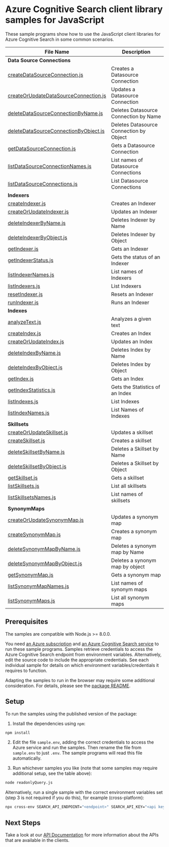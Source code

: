 # Azure Cognitive Search client library samples for JavaScript

These sample programs show how to use the JavaScript client libraries for Azure Cognitive Search in some common scenarios.

| **File Name**                | **Description**          |
| ---------------------------- | ------------------------ |
| **Data Source Connections**  |
| [createDataSourceConnection.js][createDataSourceConnection] | Creates a Datasource Connection |
| [createOrUpdateDataSourceConnection.js][createOrUpdateDataSourceConnection] | Updates a Datasource Connection |
| [deleteDataSourceConnectionByName.js][deleteDataSourceConnectionByName] | Deletes Datasource Connection by Name |
| [deleteDataSourceConnectionByObject.js][deleteDataSourceConnectionByObject] | Deletes Datasource Connection by Object |
| [getDataSourceConnection.js][getDataSourceConnection] | Gets a Datasource Connection |
| [listDataSourceConnectionNames.js][listDataSourceConnectionNames] | List names of Datasource Connections |
| [listDataSourceConnections.js][listDataSourceConnections] | List Datasource Connections |
| **Indexers** |
| [createIndexer.js][createIndexer] | Creates an Indexer |
| [createOrUpdateIndexer.js][createOrUpdateIndexer] | Updates an Indexer |
| [deleteIndexerByName.js][deleteIndexerByName] | Deletes Indexer by Name |
| [deleteIndexerByObject.js][deleteIndexerByObject] | Deletes Indexer by Object |
| [getIndexer.js][getIndexer] | Gets an Indexer |
| [getIndexerStatus.js][getIndexerStatus] | Gets the status of an Indexer |
| [listIndexerNames.js][listIndexerNames] | List names of Indexers |
| [listIndexers.js][listIndexers] | List Indexers |
| [resetIndexer.js][resetIndexer] | Resets an Indexer |
| [runIndexer.js][runIndexer] | Runs an Indexer |
| **Indexes** |
| [analyzeText.js][analyzeText] | Analyzes a given text |
| [createIndex.js][createIndex] | Creates an Index |
| [createOrUpdateIndex.js][createOrUpdateIndex] | Updates an Index |
| [deleteIndexByName.js][deleteIndexByName] | Deletes Index by Name |
| [deleteIndexByObject.js][deleteIndexByObject] | Deletes Index by Object |
| [getIndex.js][getIndex] | Gets an Index |
| [getIndexStatistics.js][getIndexStatistics] | Gets the Statistics of an Index |
| [listIndexes.js][listIndexes] | List Indexes |
| [listIndexNames.js][listIndexNames] | List Names of Indexes |
| **Skillsets** |
| [createOrUpdateSkillset.js][createOrUpdateSkillset] | Updates a skillset |
| [createSkillset.js][createSkillset] | Creates a skillset |
| [deleteSkillsetByName.js][deleteSkillsetByName] | Deletes a Skillset by Name |
| [deleteSkillsetByObject.js][deleteSkillsetByObject] | Deletes a Skillset by Object |
| [getSkillset.js][getSkillset] | Gets a skillset |
| [listSkillsets.js][listSkillsets] | List all skillsets |
| [listSkillsetsNames.js][listSkillsetsNames] | List names of skillsets |
| **SynonymMaps** |
| [createOrUpdateSynonymMap.js][createOrUpdateSynonymMap] | Updates a synonym map |
| [createSynonymMap.js][createSynonymMap] | Creates a synonym map |
| [deleteSynonymMapByName.js][deleteSynonymMapByName] | Deletes a synonym map by Name |
| [deleteSynonymMapByObject.js][deleteSynonymMapByObject] | Deletes a synonym map by object |
| [getSynonymMap.js][getSynonymMap] | Gets a synonym map |
| [listSynonymMapNames.js][listSynonymMapNames] | List names of synonym maps |
| [listSynonymMaps.js][listSynonymMaps] | List all synonym maps |

## Prerequisites

The samples are compatible with Node.js >= 8.0.0.

You need [an Azure subscription][freesub] and [an Azure Cognitive Search service][search_resource] to run these sample programs. Samples retrieve credentials to access the Azure Cognitive Search endpoint from environment variables. Alternatively, edit the source code to include the appropriate credentials. See each individual sample for details on which environment variables/credentials it requires to function.

Adapting the samples to run in the browser may require some additional consideration. For details, please see the [package README][package].

## Setup

To run the samples using the published version of the package:

1. Install the dependencies using `npm`:

```bash
npm install
```

2. Edit the file `sample.env`, adding the correct credentials to access the Azure service and run the samples. Then rename the file from `sample.env` to just `.env`. The sample programs will read this file automatically.

3. Run whichever samples you like (note that some samples may require additional setup, see the table above):

```bash
node readonlyQuery.js
```

Alternatively, run a single sample with the correct environment variables set (step 3 is not required if you do this), for example (cross-platform):

```bash
npx cross-env SEARCH_API_ENDPOINT="<endpoint>" SEARCH_API_KEY="<api key>" node readonlyQuery.js
```

## Next Steps

Take a look at our [API Documentation][apiref] for more information about the APIs that are available in the clients.

[readonly]: https://github.com/Azure/azure-sdk-for-js/tree/main/sdk/search/search-documents/samples/javascript/src/readonlyQuery.js
[apiref]: https://aka.ms/azsdk/js/search/docs
[search_resource]: https://docs.microsoft.com/azure/search/search-create-service-portal
[freesub]: https://azure.microsoft.com/free/
[package]: https://github.com/Azure/azure-sdk-for-js/tree/main/sdk/search/search-documents/README.md
[createDataSourceConnection]: https://github.com/Azure/azure-sdk-for-js/tree/main/sdk/search/search-documents/samples/javascript/src/dataSourceConnections/createDataSourceConnection.js
[createOrUpdateDataSourceConnection]: https://github.com/Azure/azure-sdk-for-js/tree/main/sdk/search/search-documents/samples/javascript/src/dataSourceConnections/createOrUpdateDataSourceConnection.js
[deleteDataSourceConnectionByName]: https://github.com/Azure/azure-sdk-for-js/tree/main/sdk/search/search-documents/samples/javascript/src/dataSourceConnections/deleteDataSourceConnectionByName.js
[deleteDataSourceConnectionByObject]: https://github.com/Azure/azure-sdk-for-js/tree/main/sdk/search/search-documents/samples/javascript/src/dataSourceConnections/deleteDataSourceConnectionByObject.js
[getDataSourceConnection]: https://github.com/Azure/azure-sdk-for-js/tree/main/sdk/search/search-documents/samples/javascript/src/dataSourceConnections/getDataSourceConnection.js
[listDataSourceConnectionNames]: https://github.com/Azure/azure-sdk-for-js/tree/main/sdk/search/search-documents/samples/javascript/src/dataSourceConnections/listDataSourceConnectionNames.js
[listDataSourceConnections]: https://github.com/Azure/azure-sdk-for-js/tree/main/sdk/search/search-documents/samples/javascript/src/dataSourceConnections/listDataSourceConnections.js
[createIndexer]: https://github.com/Azure/azure-sdk-for-js/tree/main/sdk/search/search-documents/samples/javascript/src/indexers/createIndexer.js
[createOrUpdateIndexer]: https://github.com/Azure/azure-sdk-for-js/tree/main/sdk/search/search-documents/samples/javascript/src/indexers/createOrUpdateIndexer.js
[deleteIndexerByName]: https://github.com/Azure/azure-sdk-for-js/tree/main/sdk/search/search-documents/samples/javascript/src/indexers/deleteIndexerByName.js
[deleteIndexerByObject]: https://github.com/Azure/azure-sdk-for-js/tree/main/sdk/search/search-documents/samples/javascript/src/indexers/deleteIndexerByObject.js
[getIndexer]: https://github.com/Azure/azure-sdk-for-js/tree/main/sdk/search/search-documents/samples/javascript/src/indexers/getIndexer.js
[getIndexerStatus]: https://github.com/Azure/azure-sdk-for-js/tree/main/sdk/search/search-documents/samples/javascript/src/indexers/getIndexerStatus.js
[listIndexerNames]: https://github.com/Azure/azure-sdk-for-js/tree/main/sdk/search/search-documents/samples/javascript/src/indexers/listIndexerNames.js
[listIndexers]: https://github.com/Azure/azure-sdk-for-js/tree/main/sdk/search/search-documents/samples/javascript/src/indexers/listIndexers.js
[resetIndexer]: https://github.com/Azure/azure-sdk-for-js/tree/main/sdk/search/search-documents/samples/javascript/src/indexers/resetIndexer.js
[runIndexer]: https://github.com/Azure/azure-sdk-for-js/tree/main/sdk/search/search-documents/samples/javascript/src/indexers/runIndexer.js
[analyzeText]: https://github.com/Azure/azure-sdk-for-js/tree/main/sdk/search/search-documents/samples/javascript/src/indexes/analyzeText.js
[createIndex]: https://github.com/Azure/azure-sdk-for-js/tree/main/sdk/search/search-documents/samples/javascript/src/indexes/createIndex.js
[createOrUpdateIndex]: https://github.com/Azure/azure-sdk-for-js/tree/main/sdk/search/search-documents/samples/javascript/src/indexes/createOrUpdateIndex.js
[deleteIndexByName]: https://github.com/Azure/azure-sdk-for-js/tree/main/sdk/search/search-documents/samples/javascript/src/indexes/deleteIndexByName.js
[deleteIndexByObject]: https://github.com/Azure/azure-sdk-for-js/tree/main/sdk/search/search-documents/samples/javascript/src/indexes/deleteIndexByObject.js
[getIndex]: https://github.com/Azure/azure-sdk-for-js/tree/main/sdk/search/search-documents/samples/javascript/src/indexes/getIndex.js
[getIndexStatistics]: https://github.com/Azure/azure-sdk-for-js/tree/main/sdk/search/search-documents/samples/javascript/src/indexes/getIndexStatistics.js
[listIndexes]: https://github.com/Azure/azure-sdk-for-js/tree/main/sdk/search/search-documents/samples/javascript/src/indexes/listIndexes.js
[listIndexNames]: https://github.com/Azure/azure-sdk-for-js/tree/main/sdk/search/search-documents/samples/javascript/src/indexes/listIndexNames.js
[createOrUpdateSkillset]: https://github.com/Azure/azure-sdk-for-js/tree/main/sdk/search/search-documents/samples/javascript/src/skillSets/createOrUpdateSkillset.js
[createSkillset]: https://github.com/Azure/azure-sdk-for-js/tree/main/sdk/search/search-documents/samples/javascript/src/skillSets/createSkillset.js
[deleteSkillsetByName]: https://github.com/Azure/azure-sdk-for-js/tree/main/sdk/search/search-documents/samples/javascript/src/skillSets/deleteSkillsetByName.js
[deleteSkillsetByObject]: https://github.com/Azure/azure-sdk-for-js/tree/main/sdk/search/search-documents/samples/javascript/src/skillSets/deleteSkillsetByObject.js
[getSkillset]: https://github.com/Azure/azure-sdk-for-js/tree/main/sdk/search/search-documents/samples/javascript/src/skillSets/getSkillset.js
[listSkillsets]: https://github.com/Azure/azure-sdk-for-js/tree/main/sdk/search/search-documents/samples/javascript/src/skillSets/listSkillsets.js
[listSkillsetsNames]: https://github.com/Azure/azure-sdk-for-js/tree/main/sdk/search/search-documents/samples/javascript/src/skillSets/listSkillsetsNames.js
[createOrUpdateSynonymMap]: https://github.com/Azure/azure-sdk-for-js/tree/main/sdk/search/search-documents/samples/javascript/src/synonymMaps/createOrUpdateSynonymMap.js
[createSynonymMap]: https://github.com/Azure/azure-sdk-for-js/tree/main/sdk/search/search-documents/samples/javascript/src/synonymMaps/createSynonymMap.js
[deleteSynonymMapByName]: https://github.com/Azure/azure-sdk-for-js/tree/main/sdk/search/search-documents/samples/javascript/src/synonymMaps/deleteSynonymMapByName.js
[deleteSynonymMapByObject]: https://github.com/Azure/azure-sdk-for-js/tree/main/sdk/search/search-documents/samples/javascript/src/synonymMaps/deleteSynonymMapByObject.js
[getSynonymMap]: https://github.com/Azure/azure-sdk-for-js/tree/main/sdk/search/search-documents/samples/javascript/src/synonymMaps/getSynonymMap.js
[listSynonymMapNames]: https://github.com/Azure/azure-sdk-for-js/tree/main/sdk/search/search-documents/samples/javascript/src/synonymMaps/listSynonymMapNames.js
[listSynonymMaps]: https://github.com/Azure/azure-sdk-for-js/tree/main/sdk/search/search-documents/samples/javascript/src/synonymMaps/listSynonymMaps.js
